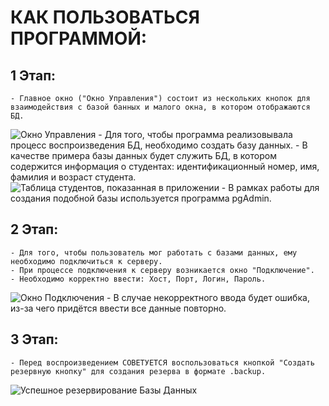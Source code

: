# КАК ПОЛЬЗОВАТЬСЯ ПРОГРАММОЙ:

## 1 Этап:
    - Главное окно ("Окно Управления") состоит из нескольких кнопок для взаимодействия с базой банных и малого окна, в котором отображаются БД.
![Окно Управления](image-4.png)
    - Для того, чтобы программа реализовывала процесс воспроизведения БД, необходимо создать базу данных.
    - В качестве примера базы данных будет служить БД, в котором содержится информация о студентах: идентификационный номер, имя, фамилия и возраст студента.
![Таблица студентов, показанная в приложении](image-3.png)
    - В рамках работы для создания подобной базы используется программа pgAdmin.


## 2 Этап:
    - Для того, чтобы пользователь мог работать с базами данных, ему необходимо подключиться к серверу.
    - При процессе подключения к серверу возникается окно "Подключение".
    - Необходимо корректно ввести: Хост, Порт, Логин, Пароль.
![Окно Подключения](image-5.png)
    - В случае некорректного ввода будет ошибка, из-за чего придётся ввести все данные повторно.

## 3 Этап:
    - Перед воспроизведением СОВЕТУЕТСЯ воспользоваться кнопкой "Создать резервную кнопку" для создания резерва в формате .backup.
![Успешное резервирование Базы Данных](image-7.png)
